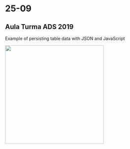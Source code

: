 # 25-09
## Aula Turma ADS 2019
Example of persisting table data with JSON and JavaScript

<img src="https://user-images.githubusercontent.com/54963595/65656579-b39efa00-dff6-11e9-9dd1-cb5aa1b6479c.png" width="320px">
